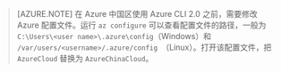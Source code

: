 > [AZURE.NOTE]
在 Azure 中国区使用 Azure CLI 2.0 之前，需要修改 Azure 配置文件。运行 `az configure` 可以查看配置文件的路径，一般为 `C:\Users\<user name>\.azure\config`（Windows）和 `/var/users/<username>/.azure/config `（Linux）。打开该配置文件，把 `AzureCloud` 替换为 `AzureChinaCloud`。